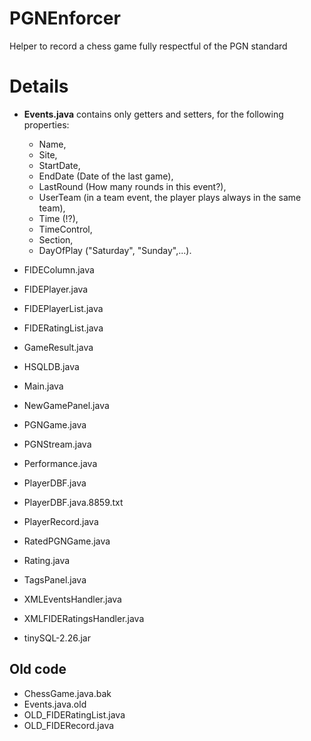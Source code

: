 # PGNEnforcer
Helper to record a chess game fully respectful of the PGN standard

# Details

* **Events.java** contains only getters and setters, for the following properties:
  * Name,
  * Site,
  * StartDate,
  * EndDate (Date of the last game),
  * LastRound (How many rounds in this event?),
  * UserTeam (in a team event, the player plays always in the same team),
  * Time (!?),
  * TimeControl,
  * Section,
  * DayOfPlay ("Saturday", "Sunday",...).


* FIDEColumn.java
* FIDEPlayer.java
* FIDEPlayerList.java
* FIDERatingList.java
* GameResult.java
* HSQLDB.java
* Main.java
* NewGamePanel.java
* PGNGame.java
* PGNStream.java
* Performance.java
* PlayerDBF.java
* PlayerDBF.java.8859.txt
* PlayerRecord.java
* RatedPGNGame.java
* Rating.java
* TagsPanel.java
* XMLEventsHandler.java
* XMLFIDERatingsHandler.java
* tinySQL-2.26.jar

## Old code

* ChessGame.java.bak
* Events.java.old
* OLD_FIDERatingList.java
* OLD_FIDERecord.java
